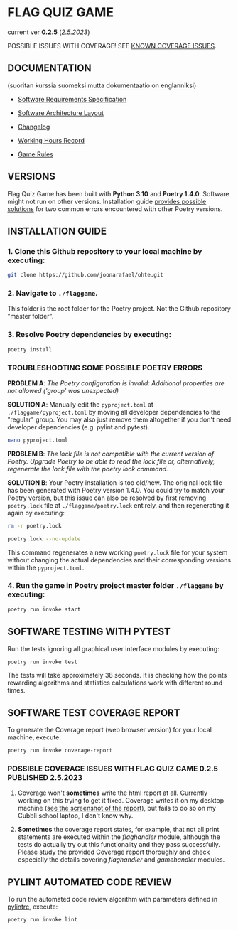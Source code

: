 # FLAG QUIZ GAME

current ver **0.2.5** (*2.5.2023*)

POSSIBLE ISSUES WITH COVERAGE! SEE [KNOWN COVERAGE ISSUES](./README.md#possible-coverage-issues-with-flag-quiz-game-025-published-252023).

## DOCUMENTATION

(suoritan kurssia suomeksi mutta dokumentaatio on englanniksi)

- [Software Requirements Specification](./documentation/requirements_specification.md)

- [Software Architecture Layout](./documentation/architecture.md)

- [Changelog](./documentation/changelog.md)

- [Working Hours Record](./documentation/working_hours_record.md)

- [Game Rules](./flaggame/src/gamerules.txt)

## VERSIONS

Flag Quiz Game has been built with **Python 3.10** and **Poetry 1.4.0**. Software might not run on other versions. Installation guide [provides possible solutions](./README.md#troubleshooting-some-possible-poetry-errors) for two common errors encountered with other Poetry versions.

## INSTALLATION GUIDE

### 1. Clone this Github repository to your local machine by executing:

```bash
git clone https://github.com/joonarafael/ohte.git
```

### 2. Navigate to `./flaggame`.

This folder is the root folder for the Poetry project. Not the Github repository "master folder".

### 3. Resolve Poetry dependencies by executing:

```bash
poetry install
```

### TROUBLESHOOTING SOME POSSIBLE POETRY ERRORS

**PROBLEM A**: *The Poetry configuration is invalid: Additional properties are not allowed ('group' was unexpected)*

**SOLUTION A**: Manually edit the `pyproject.toml` at `./flaggame/pyproject.toml` by moving all developer dependencies to the "regular" group. You may also just remove them altogether if you don't need developer dependencies (e.g. pylint and pytest).

```bash
nano pyproject.toml
```

**PROBLEM B**: *The lock file is not compatible with the current version of Poetry. Upgrade Poetry to be able to read the lock file or, alternatively, regenerate the lock file with the poetry lock command.*

**SOLUTION B**: Your Poetry installation is too old/new. The original lock file has been generated with Poetry version 1.4.0. You could try to match your Poetry version, but this issue can also be resolved by first removing `poetry.lock` file at `./flaggame/poetry.lock` entirely, and then regenerating it again by executing:

```bash
rm -r poetry.lock
```

```bash
poetry lock --no-update
```

This command regenerates a new working `poetry.lock` file for your system without changing the actual dependencies and their corresponding versions within the `pyproject.toml`.

### 4. Run the game in Poetry project master folder `./flaggame` by executing:

```bash
poetry run invoke start
```

## SOFTWARE TESTING WITH PYTEST

Run the tests ignoring all graphical user interface modules by executing:

```bash
poetry run invoke test
```

The tests will take approximately 38 seconds. It is checking how the points rewarding algorithms and statistics calculations work with different round times.

## SOFTWARE TEST COVERAGE REPORT

To generate the Coverage report (web browser version) for your local machine, execute:

```bash
poetry run invoke coverage-report
```

### POSSIBLE COVERAGE ISSUES WITH FLAG QUIZ GAME 0.2.5 PUBLISHED 2.5.2023

1) Coverage won't **sometimes** write the html report at all. Currently working on this trying to get it fixed. Coverage writes it on my desktop machine ([see the screenshot of the report](./documentation/coverage-report-release-02.png)), but fails to do so on my Cubbli school laptop, I don't know why.

2) **Sometimes** the coverage report states, for example, that not all print statements are executed within the *flaghandler* module, although the tests do actually try out this functionality and they pass successfully. Please study the provided Coverage report thoroughly and check especially the details covering *flaghandler* and *gamehandler* modules.

## PYLINT AUTOMATED CODE REVIEW

To run the automated code review algorithm with parameters defined in [pylintrc](./flaggame/.pylintrc), execute:

```bash
poetry run invoke lint
```
